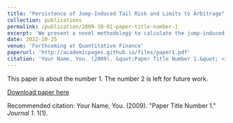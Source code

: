 ```yaml
---
title: "Persistence of Jump-Induced Tail Risk and Limits to Arbitrage"
collection: publications
permalink: /publication/2009-10-01-paper-title-number-1
excerpt: 'We present a novel methodology to calculate the jump-induced tail risk premium for individual stocks and examine its effect on the following-month’s returns. The existence of a premium for bearing negative jump-induced tail risk is significantly associated with negative one-month future returns. In contrast, the existence of a positive premium for bearing jump-induced tail risk has no such significant predictive power. Further, we find that the larger is the magnitude of the premium for negative jump- induced tail risk, the greater and longer-lasting is its impact on expected returns. Lastly, the observed ten-day lag taken to fully incorporate negative jump tail information into price is consistent with limits to arbitrage in the underlying stocks.'
date: 2022-10-25
venue: 'Forthcoming at Quantitative Finance'
paperurl: 'http://academicpages.github.io/files/paper1.pdf'
citation: 'Your Name, You. (2009). &quot;Paper Title Number 1.&quot; <i>Journal 1</i>. 1(1).'
---
```

This paper is about the number 1. The number 2 is left for future work.

[Download paper here](http://academicpages.github.io/files/paper1.pdf)

Recommended citation: Your Name, You. (2009). "Paper Title Number 1." <i>Journal 1</i>. 1(1).
